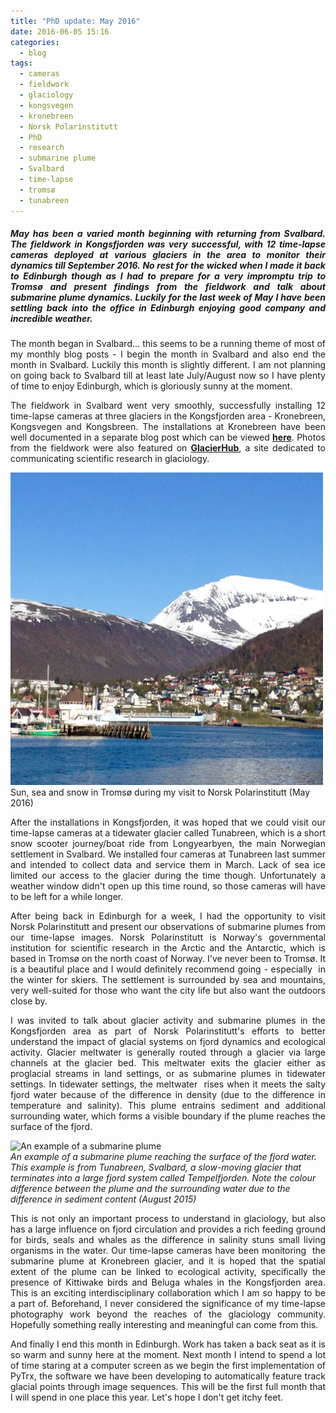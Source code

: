 ```yaml
---
title: "PhD update: May 2016"
date: 2016-06-05 15:16
categories:
  - blog
tags: 
  - cameras
  - fieldwork
  - glaciology
  - kongsvegen
  - kronebreen
  - Norsk Polarinstitutt
  - PhD
  - research
  - submarine plume
  - Svalbard
  - time-lapse
  - tromsø
  - tunabreen
---
```

<h5 style="text-align:justify;">May has been a varied month beginning with returning from Svalbard. The fieldwork in Kongsfjorden was very successful, with 12 time-lapse cameras deployed at various glaciers in the area to monitor their dynamics till September 2016. No rest for the wicked when I made it back to Edinburgh though as I had to prepare for a very impromptu trip to Tromsø and present findings from the fieldwork and talk about submarine plume dynamics. Luckily for the last week of May I have been settling back into the office in Edinburgh enjoying good company and incredible weather.</h5>

<p style="text-align:justify;">The month began in Svalbard... this seems to be a running theme of most of my monthly blog posts - I begin the month in Svalbard and also end the month in Svalbard. Luckily this month is slightly different. I am not planning on going back to Svalbard till at least late July/August now so I have plenty of time to enjoy Edinburgh, which is gloriously sunny at the moment.</p>

<p style="text-align:justify;">The fieldwork in Svalbard went very smoothly, successfully installing 12 time-lapse cameras at three glaciers in the Kongsfjorden area - Kronebreen, Kongsvegen and Kongsbreen. The installations at Kronebreen have been well documented in a separate blog post which can be viewed <strong><span style="text-decoration:underline;"><a href="https://pennyhow.wordpress.com/2016/05/11/why-study-kronebreen/">here</a></span></strong>. Photos from the fieldwork were also featured on <strong><span style="text-decoration:underline;"><a href="http://glacierhub.org/2016/05/13/photo-friday-kronebreen-glaciers-in-svalbard-2/" target="_blank">GlacierHub</a></span></strong>, a site dedicated to communicating scientific research in glaciology.</p>


<img src="https://github.com/PennyHow/pennyhow.github.io/blob/master/assets/images/tromso.jpg?raw=true" alt="Sun, sea and snow in Tromsø during my visit to Norsk Polarinstitutt" width="500" /><br> Sun, sea and snow in Tromsø during my visit to Norsk Polarinstitutt (May 2016)

<p style="text-align:justify;">After the installations in Kongsfjorden, it was hoped that we could visit our time-lapse cameras at a tidewater glacier called Tunabreen, which is a short snow scooter journey/boat ride from Longyearbyen, the main Norwegian settlement in Svalbard. We installed four cameras at Tunabreen last summer and intended to collect data and service them in March. Lack of sea ice limited our access to the glacier during the time though. Unfortunately a weather window didn't open up this time round, so those cameras will have to be left for a while longer.</p>

<p style="text-align:justify;">After being back in Edinburgh for a week, I had the opportunity to visit Norsk Polarinstitutt and present our observations of submarine plumes from our time-lapse images. Norsk Polarinstitutt is Norway's governmental institution for scientific research in the Arctic and the Antarctic, which is based in Tromsø on the north coast of Norway. I've never been to Tromsø. It is a beautiful place and I would definitely recommend going - especially  in the winter for skiers. The settlement is surrounded by sea and mountains, very well-suited for those who want the city life but also want the outdoors close by.</p>

<p style="text-align:justify;">I was invited to talk about glacier activity and submarine plumes in the Kongsfjorden area as part of Norsk Polarinstitutt's efforts to better understand the impact of glacial systems on fjord dynamics and ecological activity. Glacier meltwater is generally routed through a glacier via large channels at the glacier bed. This meltwater exits the glacier either as proglacial streams in land settings, or as submarine plumes in tidewater settings. In tidewater settings, the meltwater  rises when it meets the salty fjord water because of the difference in density (due to the difference in temperature and salinity). This plume entrains sediment and additional surrounding water, which forms a visible boundary if the plume reaches the surface of the fjord.</p>


<img src="https://github.com/PennyHow/pennyhow.github.io/blob/master/assets/images/tuna_plume.gif?raw=true" alt="An example of a submarine plume" width="800" /><br> *An example of a submarine plume reaching the surface of the fjord water. This example is from Tunabreen, Svalbard, a slow-moving glacier that terminates into a large fjord system called Tempelfjorden. Note the colour difference between the plume and the surrounding water due to the difference in sediment content (August 2015)*

<p style="text-align:justify;">This is not only an important process to understand in glaciology, but also has a large influence on fjord circulation and provides a rich feeding ground for birds, seals and whales as the difference in salinity stuns small living organisms in the water. Our time-lapse cameras have been monitoring  the submarine plume at Kronebreen glacier, and it is hoped that the spatial extent of the plume can be linked to ecological activity, specifically the presence of Kittiwake birds and Beluga whales in the Kongsfjorden area. This is an exciting interdisciplinary collaboration which I am so happy to be a part of. Beforehand, I never considered the significance of my time-lapse photography work beyond the reaches of the glaciology community. Hopefully something really interesting and meaningful can come from this.</p>

<p style="text-align:justify;">And finally I end this month in Edinburgh. Work has taken a back seat as it is so warm and sunny here at the moment. Next month I intend to spend a lot of time staring at a computer screen as we begin the first implementation of PyTrx, the software we have been developing to automatically feature track glacial points through image sequences. This will be the first full month that I will spend in one place this year. Let's hope I don't get itchy feet.</p>
